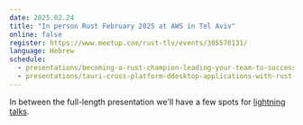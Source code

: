 ```yaml
---
date: 2025.02.24
title: "In person Rust February 2025 at AWS in Tel Aviv"
online: false
register: https://www.meetup.com/rust-tlv/events/305570131/
language: Hebrew
schedule:
  - presentations/becoming-a-rust-champion-leading-your-team-to-success.md
  - presentations/tauri-cross-platform-ddesktop-applications-with-rust-and-web-technologies.md
---
```


In between the full-length presentation we'll have a few spots for [lightning talks](/cfp).


